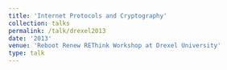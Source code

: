```yaml
---
title: 'Internet Protocols and Cryptography'
collection: talks
permalink: /talk/drexel2013
date: '2013'
venue: 'Reboot Renew REThink Workshop at Drexel University'
type: talk
---
```


